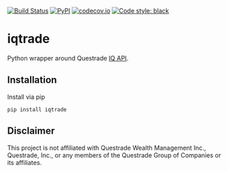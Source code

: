 [![Build Status](https://travis-ci.com/jpflouret/iqtrade.svg?branch=main)](https://travis-ci.com/jpflouret/iqtrade)
[![PyPI](https://img.shields.io/pypi/v/iqtrade)](https://pypi.org/project/iqtrade/)
[![codecov.io](https://codecov.io/github/jpflouret/iqtrade/coverage.svg?branch=main)](https://codecov.io/github/jpflouret/iqtrade)
[![Code style: black](https://img.shields.io/badge/code%20style-black-000000.svg)](https://github.com/psf/black)
# iqtrade

Python wrapper around Questrade [IQ API](https://www.questrade.com/api/documentation/getting-started).

## Installation

Install via pip

```
pip install iqtrade
```

## Disclaimer

This project is not affiliated with Questrade Wealth Management Inc., Questrade,
Inc., or any members of the Questrade Group of Companies or its affiliates.
